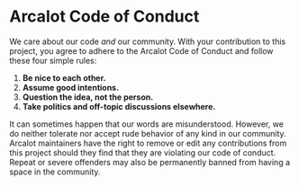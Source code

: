 # Arcalot Code of Conduct

We care about our code *and* our community. With your contribution to this project, you agree to adhere to the Arcalot Code of Conduct and follow these four simple rules:

1. **Be nice to each other.**
2. **Assume good intentions.**
3. **Question the idea, not the person.**
4. **Take politics and off-topic discussions elsewhere.**

It can sometimes happen that our words are misunderstood. However, we do neither tolerate nor accept rude behavior of any kind in our community. Arcalot maintainers have the right to remove or edit any contributions from this project should they find that they are violating our code of conduct. Repeat or severe offenders may also be permanently banned from having a space in the community.